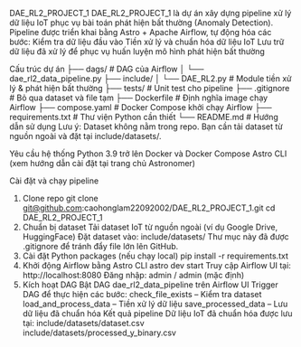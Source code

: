 DAE_RL2_PROJECT_1
DAE_RL2_PROJECT_1 là dự án xây dựng pipeline xử lý dữ liệu IoT phục vụ bài toán phát hiện bất thường (Anomaly Detection).
Pipeline được triển khai bằng Astro + Apache Airflow, tự động hóa các bước:
Kiểm tra dữ liệu đầu vào
Tiền xử lý và chuẩn hóa dữ liệu IoT
Lưu trữ dữ liệu đã xử lý để phục vụ huấn luyện mô hình phát hiện bất thường

Cấu trúc dự án
├── dags/                     # DAG của Airflow
│   └── dae_rl2_data_pipeline.py
├── include/
│   └── DAE_RL2.py            # Module tiền xử lý & phát hiện bất thường
├── tests/                    # Unit test cho pipeline
├── .gitignore                # Bỏ qua dataset và file tạm
├── Dockerfile                # Định nghĩa image chạy Airflow
├── compose.yaml              # Docker Compose khởi chạy Airflow
├── requirements.txt          # Thư viện Python cần thiết
└── README.md                 # Hướng dẫn sử dụng
Lưu ý: Dataset không nằm trong repo.
Bạn cần tải dataset từ nguồn ngoài và đặt tại include/datasets/.

Yêu cầu hệ thống
Python 3.9 trở lên
Docker và Docker Compose
Astro CLI (xem hướng dẫn cài đặt tại trang chủ Astronomer)

Cài đặt và chạy pipeline
1. Clone repo
git clone git@github.com:caohonglam22092002/DAE_RL2_PROJECT_1.git
cd DAE_RL2_PROJECT_1
2. Chuẩn bị dataset
Tải dataset IoT từ nguồn ngoài (ví dụ Google Drive, HuggingFace)
Đặt dataset vào:
include/datasets/
Thư mục này đã được .gitignore để tránh đẩy file lớn lên GitHub.
3. Cài đặt Python packages (nếu chạy local)
pip install -r requirements.txt
4. Khởi động Airflow bằng Astro CLI
astro dev start
Truy cập Airflow UI tại: http://localhost:8080
Đăng nhập: admin / admin (mặc định)
5. Kích hoạt DAG
Bật DAG dae_rl2_data_pipeline trên Airflow UI
Trigger DAG để thực hiện các bước:
check_file_exists – Kiểm tra dataset
load_and_process_data – Tiền xử lý dữ liệu
save_processed_data – Lưu dữ liệu đã chuẩn hóa
Kết quả pipeline
Dữ liệu IoT đã chuẩn hóa được lưu tại:
include/datasets/dataset.csv
include/datasets/processed_y_binary.csv